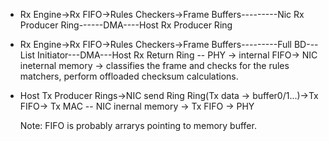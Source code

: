 - Rx Engine->Rx FIFO->Rules Checkers->Frame Buffers---------Nic Rx Producer Ring------DMA----Host Rx Producer Ring
- Rx Engine->Rx FIFO->Rules Checkers->Frame Buffers---------Full BD---List Initiator---DMA---Host Rx Return Ring
  -- PHY -> internal FIFO-> NIC ineternal memory -> classifies the frame and checks for the rules matchers, perform offloaded checksum calculations.
- Host Tx Producer Rings->NIC send Ring Ring(Tx data -> buffer0/1...)->Tx FIFO-> Tx MAC
  -- NIC inernal memory -> Tx FIFO -> PHY

  Note: FIFO is probably arrarys pointing to memory buffer.
